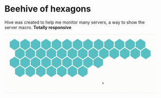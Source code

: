 # Beehive of hexagons

Hive was created to help me monitor many servers, a way to show the server macro. **Totally responsive**

![Farmers Market Finder Demo](./screenshot/beehive.gif)